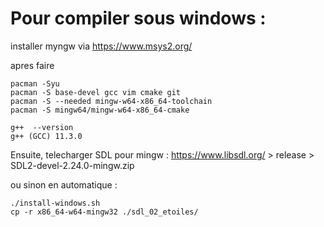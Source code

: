 # Pour compiler sous windows : 

installer myngw via https://www.msys2.org/

apres faire
```
pacman -Syu
pacman -S base-devel gcc vim cmake git
pacman -S --needed mingw-w64-x86_64-toolchain
pacman -S mingw64/mingw-w64-x86_64-cmake
```

```
g++  --version
g++ (GCC) 11.3.0
```

Ensuite, telecharger SDL pour mingw : 
https://www.libsdl.org/ > release > SDL2-devel-2.24.0-mingw.zip

ou sinon en automatique : 

```
./install-windows.sh
cp -r x86_64-w64-mingw32 ./sdl_02_etoiles/
```
